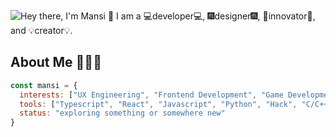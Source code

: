 ![Hey there, I'm Mansi 👋 I am a 💻developer💻, 🎆designer🎆, 🚀innovator🚀, and 💡creator💡.](./wide_intro.gif)

## About Me 👩🏽‍💻
```js
const mansi = {
  interests: ["UX Engineering", "Frontend Development", "Game Development", "Software Engineering", "User Experience Design"],
  tools: ["Typescript", "React", "Javascript", "Python", "Hack", "C/C++", "HTML", "CSS"],
  status: "exploring something or somewhere new"
}
```
